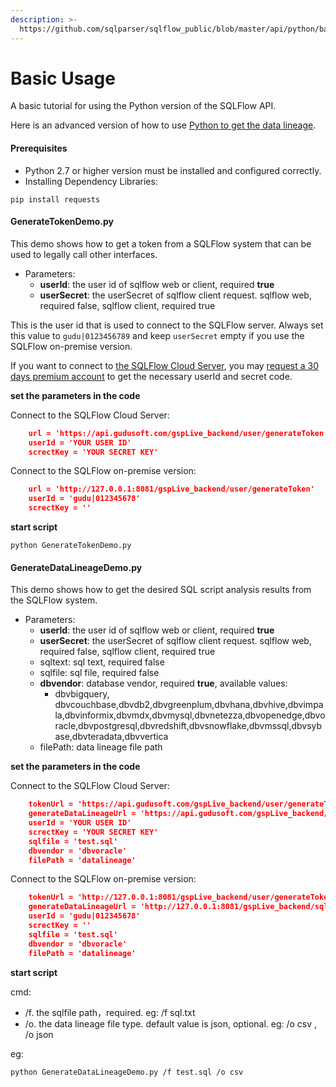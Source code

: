 ```yaml
---
description: >-
  https://github.com/sqlparser/sqlflow_public/blob/master/api/python/basic/readme.md
---
```


# Basic Usage

A basic tutorial for using the Python version of the SQLFlow API.

Here is an advanced version of how to use [Python to get the data lineage](https://github.com/sqlparser/sqlflow\_public/tree/master/api/python/advanced).

#### Prerequisites

* Python 2.7 or higher version must be installed and configured correctly.
* Installing Dependency Libraries:

`pip install requests`

#### GenerateTokenDemo.py

This demo shows how to get a token from a SQLFlow system that can be used to legally call other interfaces.

* Parameters:
  * **userId**: the user id of sqlflow web or client, required **true**
  * **userSecret**: the userSecret of sqlflow client request. sqlflow web, required false, sqlflow client, required true

This is the user id that is used to connect to the SQLFlow server. Always set this value to `gudu|0123456789` and keep `userSecret` empty if you use the SQLFlow on-premise version.

If you want to connect to [the SQLFlow Cloud Server](https://sqlflow.gudusoft.com), you may [request a 30 days premium account](https://www.gudusoft.com/request-a-premium-account/) to get the necessary userId and secret code.

**set the parameters in the code**

Connect to the SQLFlow Cloud Server:

```json
    url = 'https://api.gudusoft.com/gspLive_backend/user/generateToken'
    userId = 'YOUR USER ID'
    screctKey = 'YOUR SECRET KEY'
```

Connect to the SQLFlow on-premise version:

```json
    url = 'http://127.0.0.1:8081/gspLive_backend/user/generateToken'
    userId = 'gudu|012345678'
    screctKey = ''
```

**start script**

`python GenerateTokenDemo.py`

#### GenerateDataLineageDemo.py

This demo shows how to get the desired SQL script analysis results from the SQLFlow system.

* Parameters:
  * **userId**: the user id of sqlflow web or client, required **true**
  * **userSecret**: the userSecret of sqlflow client request. sqlflow web, required false, sqlflow client, required true
  * sqltext: sql text, required false
  * sqlfile: sql file, required false
  * **dbvendor**: database vendor, required **true**, available values:
    * dbvbigquery, dbvcouchbase,dbvdb2,dbvgreenplum,dbvhana,dbvhive,dbvimpala,dbvinformix,dbvmdx,dbvmysql,dbvnetezza,dbvopenedge,dbvoracle,dbvpostgresql,dbvredshift,dbvsnowflake,dbvmssql,dbvsybase,dbvteradata,dbvvertica
  * filePath: data lineage file path

**set the parameters in the code**

Connect to the SQLFlow Cloud Server:

```json
    tokenUrl = 'https://api.gudusoft.com/gspLive_backend/user/generateToken'
    generateDataLineageUrl = 'https://api.gudusoft.com/gspLive_backend/sqlflow/generation/sqlflow'
    userId = 'YOUR USER ID'
    screctKey = 'YOUR SECRET KEY'
    sqlfile = 'test.sql'
    dbvendor = 'dbvoracle'
    filePath = 'datalineage'
```

Connect to the SQLFlow on-premise version:

```json
    tokenUrl = 'http://127.0.0.1:8081/gspLive_backend/user/generateToken'
    generateDataLineageUrl = 'http://127.0.0.1:8081/gspLive_backend/sqlflow/generation/sqlflow'
    userId = 'gudu|012345678'
    screctKey = ''
    sqlfile = 'test.sql'
    dbvendor = 'dbvoracle'
    filePath = 'datalineage'
```

**start script**

cmd:

* /f. the sqlfile path，required. eg: /f sql.txt
* /o. the data lineage file type. default value is json, optional. eg: /o csv , /o json

eg:

`python GenerateDataLineageDemo.py /f test.sql /o csv`
